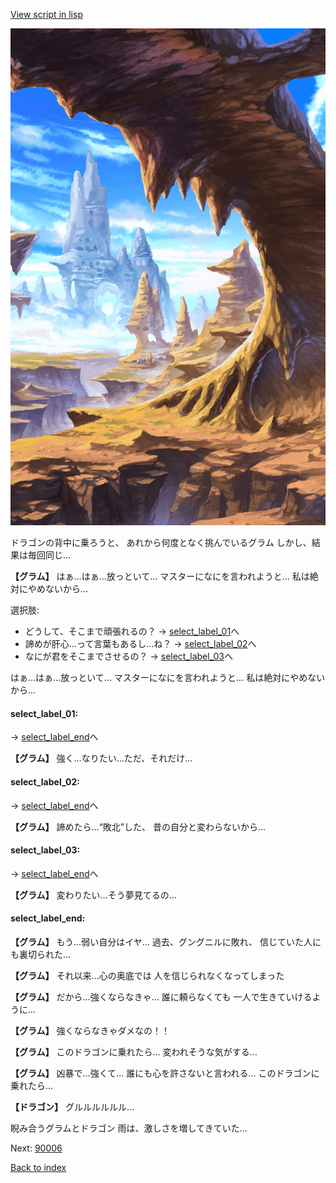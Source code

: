[View script in lisp](../scripts/10082202.txt)

![wild.png](../images/backgrounds/wild.png)

ドラゴンの背中に乗ろうと、
あれから何度となく挑んでいるグラム
しかし、結果は毎回同じ…

**【グラム】**
はぁ…はぁ…放っといて…
マスターになにを言われようと…
私は絶対にやめないから…

選択肢:
- どうして、そこまで頑張れるの？ → [select_label_01](#select_label_01)へ
- 諦めが肝心…って言葉もあるし…ね？ → [select_label_02](#select_label_02)へ
- なにが君をそこまでさせるの？ → [select_label_03](#select_label_03)へ

はぁ…はぁ…放っといて…
マスターになにを言われようと…
私は絶対にやめないから…

#### select_label_01:
 → [select_label_end](#select_label_end)へ

**【グラム】**
強く…なりたい…ただ、それだけ…

#### select_label_02:
 → [select_label_end](#select_label_end)へ

**【グラム】**
諦めたら…“敗北”した、
昔の自分と変わらないから…

#### select_label_03:
 → [select_label_end](#select_label_end)へ

**【グラム】**
変わりたい…そう夢見てるの…

#### select_label_end:

**【グラム】**
もう…弱い自分はイヤ…
過去、グングニルに敗れ、
信じていた人にも裏切られた…

**【グラム】**
それ以来…心の奥底では
人を信じられなくなってしまった

**【グラム】**
だから…強くならなきゃ…
誰に頼らなくても
一人で生きていけるように…

**【グラム】**
強くならなきゃダメなの！！

**【グラム】**
このドラゴンに乗れたら…
変われそうな気がする…

**【グラム】**
凶暴で…強くて…
誰にも心を許さないと言われる…
このドラゴンに乗れたら…

**【ドラゴン】**
グルルルルルル…

睨み合うグラムとドラゴン
雨は、激しさを増してきていた…

Next: [90006](90006.md)

[Back to index](index.md)
